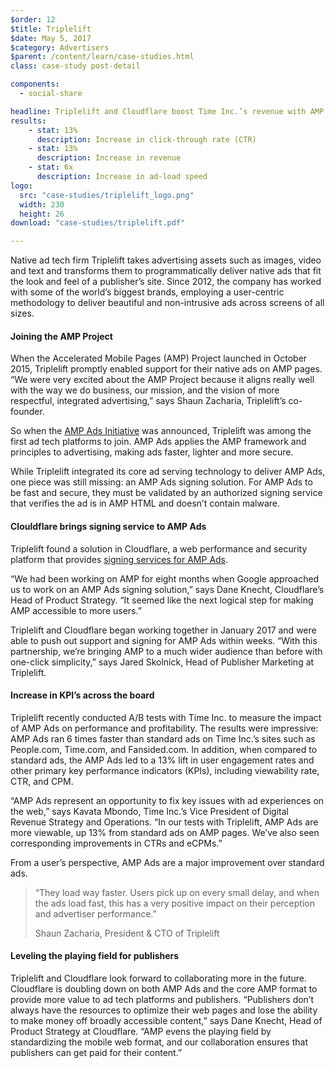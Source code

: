 ```yaml
---
$order: 12
$title: Triplelift
$date: May 5, 2017
$category: Advertisers
$parent: /content/learn/case-studies.html
class: case-study post-detail

components:
  - social-share

headline: Triplelift and Cloudflare boost Time Inc.’s revenue with AMP Ads
results:
    - stat: 13%
      description: Increase in click-through rate (CTR)
    - stat: 13%
      description: Increase in revenue
    - stat: 6x
      description: Increase in ad-load speed
logo:
  src: "case-studies/triplelift_logo.png"
  width: 230
  height: 26
download: "case-studies/triplelift.pdf"

---
```


Native ad tech firm Triplelift takes advertising assets such as images, video and text and transforms them to programmatically deliver native ads that fit the look and feel of a publisher’s site. Since 2012, the company has worked with some of the world’s biggest brands, employing a user-centric methodology to deliver beautiful and non-intrusive ads across screens of all sizes. 

<div class="img-right">
    <amp-img width="800" height="1371" layout="responsive" src="/static/img/case-studies/triplelift_fansided1.png"></amp-img>
</div>

#### Joining the AMP Project

When the Accelerated Mobile Pages (AMP) Project launched in October 2015, Triplelift promptly enabled support for their native ads on AMP pages. “We were very excited about the AMP Project because it aligns really well with the way we do business, our mission, and the vision of more respectful, integrated advertising,” says Shaun Zacharia, Triplelift’s co-founder. 

So when the [AMP Ads Initiative](https://www.ampproject.org/learn/who-uses-amp/amp-ads/) was announced, Triplelift was among the first ad tech platforms to join. AMP Ads applies the AMP framework and principles to advertising, making ads faster, lighter and more secure.

While Triplelift integrated its core ad serving technology to deliver AMP Ads, one piece was still missing: an AMP Ads signing solution. For AMP Ads to be fast and secure, they must be validated by an authorized signing service that verifies the ad is in AMP HTML and doesn’t contain malware.

#### Clouldflare brings signing service to AMP Ads

Triplelift found a solution in Cloudflare, a web performance and security platform that provides [signing services for AMP Ads](https://blog.cloudflare.com/firebolt/). 

“We had been working on AMP for eight months when Google approached us to work on an AMP Ads signing solution,” says Dane Knecht, Cloudflare’s Head of Product Strategy. “It seemed like the next logical step for making AMP accessible to more users.” 

Triplelift and Cloudflare began working together in January 2017 and were able to push out support and signing for AMP Ads within weeks. “With this partnership, we’re bringing AMP to a much wider audience than before with one-click simplicity,” says Jared Skolnick, ‎Head of Publisher Marketing at Triplelift. 

#### Increase in KPI’s across the board

Triplelift recently conducted A/B tests with Time Inc. to measure the impact of AMP Ads on performance and profitability. The results were impressive: AMP Ads ran 6 times faster than standard ads on Time Inc.’s sites such as People.com, Time.com, and Fansided.com. In addition, when compared to standard ads, the AMP Ads led to a 13% lift in user engagement rates and other primary key performance indicators (KPIs), including viewability rate, CTR, and CPM.

“AMP Ads represent an opportunity to fix key issues with ad experiences on the web,” says Kavata Mbondo, Time Inc.’s Vice President of Digital Revenue Strategy and Operations. “In our tests with Triplelift, AMP Ads are more viewable, up 13% from standard ads on AMP pages. We’ve also seen corresponding improvements in CTRs and eCPMs.” 

From a user’s perspective, AMP Ads are a major improvement over standard ads. 

> “They load way faster. Users pick up on every small delay, and when the ads load fast, this has a very positive impact on their perception and advertiser performance.”
>
> Shaun Zacharia, President & CTO of Triplelift

#### Leveling the playing field for publishers

Triplelift and Cloudflare look forward to collaborating more in the future. Cloudflare is doubling down on both AMP Ads and the core AMP format to provide more value to ad tech platforms and publishers. “Publishers don’t always have the resources to optimize their web pages and lose the ability to make money off broadly accessible content,” says Dane Knecht, Head of Product Strategy at Cloudflare. “AMP evens the playing field by standardizing the mobile web format, and our collaboration ensures that publishers can get paid for their content.” 
